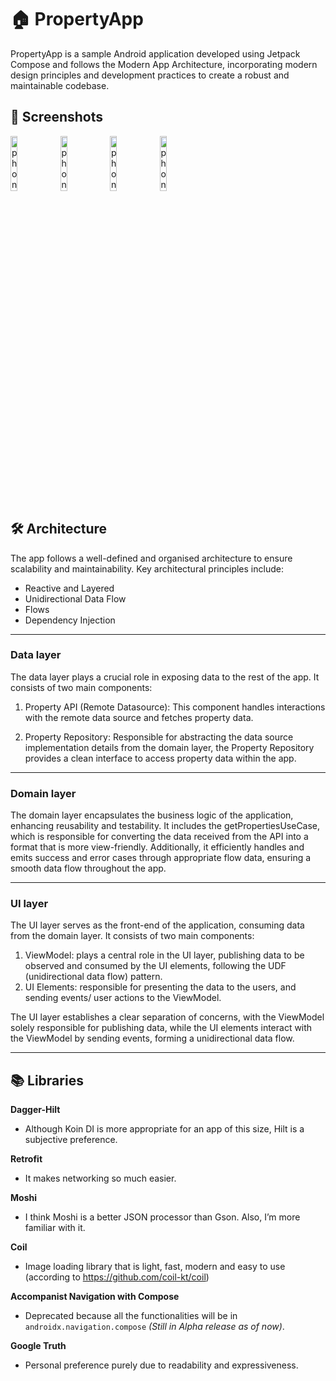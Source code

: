 # 🏠 PropertyApp
PropertyApp is a sample Android application developed using Jetpack Compose and follows the Modern App Architecture, incorporating modern design principles and development practices to create a robust and maintainable codebase.

## 📱 Screenshots
<img src="https://github.com/saih1/PropertyApp/assets/72930376/680b6908-1715-4613-a9bc-f58815f2c6d8" alt="phone_listScreen_light" width="15%">
<img src="https://github.com/saih1/PropertyApp/assets/72930376/b83abe3c-f1c7-485d-bb52-f1c1b2c9cfb4" alt="phone_listScreen_dark" width="15%">
<img src="https://github.com/saih1/PropertyApp/assets/72930376/9054e73f-7a16-463e-9e97-e00912c6fb36" alt="phone_detailScreen_light" width="15%">
<img src="https://github.com/saih1/PropertyApp/assets/72930376/7d1a7e01-8715-4019-b4a5-cd0c52696813" alt="phone_detailScreen_dark" width="15%">

## 🛠️ Architecture
The app follows a well-defined and organised architecture to ensure scalability and maintainability. Key architectural principles include:

* Reactive and Layered
* Unidirectional Data Flow
* Flows
* Dependency Injection

---
### Data layer
The data layer plays a crucial role in exposing data to the rest of the app. It consists of two main components:

1. Property API (Remote Datasource): This component handles interactions with the remote data source and fetches property data.

2. Property Repository: Responsible for abstracting the data source implementation details from the domain layer, the Property Repository provides a clean interface to access property data within the app.

---
### Domain layer

The domain layer encapsulates the business logic of the application, enhancing reusability and testability. It includes the getPropertiesUseCase, which is responsible for converting the data received from the API into a format that is more view-friendly. Additionally, it efficiently handles and emits success and error cases through appropriate flow data, ensuring a smooth data flow throughout the app.

---
### UI layer
The UI layer serves as the front-end of the application, consuming data from the domain layer. It consists of two main components:
1. ViewModel: plays a central role in the UI layer, publishing data to be observed and consumed by the UI elements, following the UDF (unidirectional data flow) pattern.
2. UI Elements: responsible for presenting the data to the users, and sending events/ user actions to the ViewModel.

The UI layer establishes a clear separation of concerns, with the ViewModel solely responsible for publishing data, while the UI elements interact with the ViewModel by sending events, forming a unidirectional data flow.

---
## 📚 Libraries
**Dagger-Hilt**
- Although Koin DI is more appropriate for an app of this size, Hilt is a subjective preference. 

**Retrofit**
- It makes networking so much easier. 

**Moshi**
- I think Moshi is a better JSON processor than Gson. Also, I’m more familiar with it. 

**Coil**
- Image loading library that is light, fast, modern and easy to use (according to https://github.com/coil-kt/coil)

**Accompanist Navigation with Compose**
- Deprecated because all the functionalities will be in `androidx.navigation.compose` _(Still in Alpha release as of now)_.

**Google Truth**
- Personal preference purely due to readability and expressiveness.
